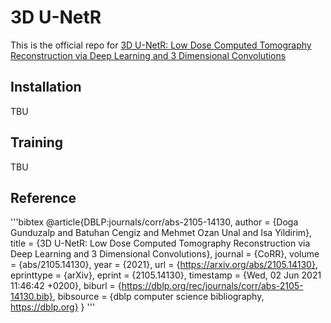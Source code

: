 # 3D U-NetR
This is the official repo for [3D U-NetR: Low Dose Computed Tomography Reconstruction via Deep Learning and 3 Dimensional Convolutions](https://arxiv.org/abs/2105.14130)

## Installation
TBU

## Training
TBU

## Reference

'''bibtex
@article{DBLP:journals/corr/abs-2105-14130,
  author    = {Doga Gunduzalp and
               Batuhan Cengiz and
               Mehmet Ozan Unal and
               Isa Yildirim},
  title     = {3D U-NetR: Low Dose Computed Tomography Reconstruction via Deep Learning
               and 3 Dimensional Convolutions},
  journal   = {CoRR},
  volume    = {abs/2105.14130},
  year      = {2021},
  url       = {https://arxiv.org/abs/2105.14130},
  eprinttype = {arXiv},
  eprint    = {2105.14130},
  timestamp = {Wed, 02 Jun 2021 11:46:42 +0200},
  biburl    = {https://dblp.org/rec/journals/corr/abs-2105-14130.bib},
  bibsource = {dblp computer science bibliography, https://dblp.org}
}
'''
